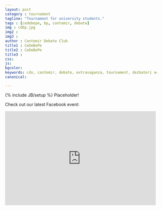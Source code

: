 ```yaml
---
layout: post
category : tournament
tagline: "Tournament for university students."
tags : [cedebepe, bp, cantemir, debate]
img : cdbp.jpg
img2 : 
img3 : 
author : Cantemir Debate Club
title1 : CeDeBePe
title2 : CeDeBePe
title3 : 
css: 
js: 
bgcolor: 
keywords: cdx, cantemir, debate, extravaganza, tournament, dezbateri academice, ardor
canonical: 

---
```

{% include JB/setup %}
Placeholder!

Check out our latest Facebook event:

<iframe src="https://www.facebook.com/plugins/post.php?href=https%3A%2F%2Fwww.facebook.com%2Fevents%2F1695736093797084%2Fpermalink%2F1696646790372681%2F&width=500&show_text=true&height=311&appId" width="500" height="311" style="border:none;overflow:hidden" scrolling="no" frameborder="0" allowTransparency="true" allow="encrypted-media"></iframe>
